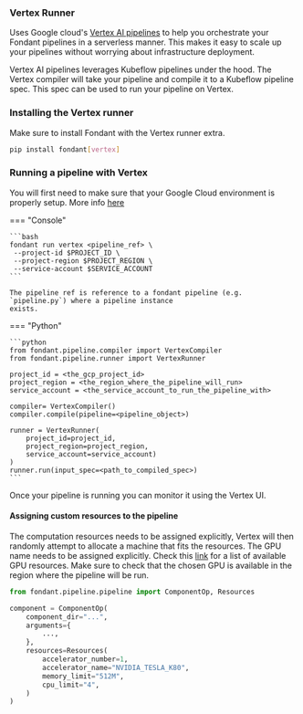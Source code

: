 ### Vertex Runner

Uses Google
cloud's [Vertex AI pipelines](https://cloud.google.com/vertex-ai/docs/pipelines/introduction) to
help you
orchestrate your Fondant pipelines in a serverless manner. This makes it easy to scale up your
pipelines without worrying about infrastructure
deployment.

Vertex AI pipelines leverages Kubeflow pipelines under the hood. The Vertex compiler will take your
pipeline and compile it to a Kubeflow pipeline spec.
This spec can be used to run your pipeline on Vertex.

### Installing the Vertex runner

Make sure to install Fondant with the Vertex runner extra.

```bash
pip install fondant[vertex]
```

### Running a pipeline with Vertex

You will first need to make sure that your Google Cloud environment is properly setup. More
info [here](https://codelabs.developers.google.com/vertex-pipelines-intro#2)

=== "Console"
    
    ```bash 
    fondant run vertex <pipeline_ref> \
     --project-id $PROJECT_ID \
     --project-region $PROJECT_REGION \
     --service-account $SERVICE_ACCOUNT
    ```
    
    The pipeline ref is reference to a fondant pipeline (e.g. `pipeline.py`) where a pipeline instance
    exists.


=== "Python"
    
    ```python
    from fondant.pipeline.compiler import VertexCompiler
    from fondant.pipeline.runner import VertexRunner
    
    project_id = <the_gcp_project_id>
    project_region = <the_region_where_the_pipeline_will_run>
    service_account = <the_service_account_to_run_the_pipeline_with>

    compiler= VertexCompiler()
    compiler.compile(pipeline=<pipeline_object>)

    runner = VertexRunner(
        project_id=project_id,
        project_region=project_region,
        service_account=service_account)
    )
    runner.run(input_spec=<path_to_compiled_spec>)
    ```


Once your pipeline is running you can monitor it using the Vertex UI.

#### Assigning custom resources to the pipeline

The computation resources needs to be assigned explicitly, Vertex will then randomly attempt to
allocate
a machine that fits the resources. The GPU name needs to be assigned explicitly. Check
this [link](https://github.com/googleapis/python-aiplatform/blob/main/google/cloud/aiplatform_v1/types/accelerator_type.py)
for a list of available GPU resources. Make sure to check that the chosen GPU is available in the
region where the pipeline will be run.

```python
from fondant.pipeline.pipeline import ComponentOp, Resources

component = ComponentOp(
    component_dir="...",
    arguments={
        ...,
    },
    resources=Resources(
        accelerator_number=1,
        accelerator_name="NVIDIA_TESLA_K80",
        memory_limit="512M",
        cpu_limit="4",
    )
)
```
